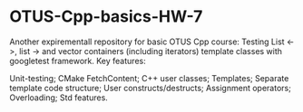# OTUS-Cpp-basics-HW-7

Another expirementall repository for basic OTUS Cpp course: Testing List <->, list -> and vector containers (including iterators) template classes with googletest framework. Key features:

Unit-testing;
CMake FetchContent;
C++ user classes;
Templates;
Separate template code structure;
User constructs/destructs;
Assignment operators;
Overloading;
Std features.
